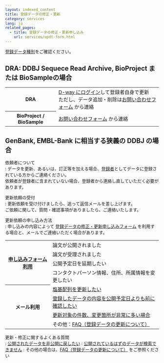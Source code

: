 ```yaml
---
layout: indexed_content
title: 登録データの修正・更新
category: services
lang: ja
related_pages:
  - title: 登録データの修正・更新申し込み
    url: services/updt-form.html
---
```


[登録データ種別](/documents/documents/data-categories.html)をご確認ください。

## DRA: DDBJ Sequece Read Archive, BioProject または BioSampleの場合 <a name="DRA__DDBJ_Sequece_Read_Archive,_BioProject_または_BioSampleの場合"></a>

<table>
  <tbody>
    <tr>
      <th>DRA</th>
      <td>
        <a href="https://ddbj.nig.ac.jp/D-way/">D-way にログイン</a>して登録者自身で更新<br>ただし、データ追加・削除は<a href="/contact-ddbj.html">お問い合わせフォーム</a> から連絡
      </td>
    </tr>
    <tr>
      <th>BioProject / BioSample</th>
      <td>
        <a href="/contact-ddbj.html">お問い合わせフォーム</a> から連絡
      </td>
    </tr>
  </tbody> 
</table>

## GenBank, EMBL-Bank に相当する狭義の DDBJ の場合 <a name="GenBank,_EMBL-Bank_に相当する狭義の_DDBJ_の場合"></a>

依頼者について  
: データを更新、あるいは、訂正等を加える場合、[登録者](/ddbj/services/index.html#submitter)としてデータに登録されている方からご連絡ください。<br>依頼者が登録者に含まれていない場合、登録者から連絡し直していただく必要があります。

更新依頼の受付  
: 更新依頼を受け付けましたら、追って返信メールを差し上げます。<br>ご依頼に関して、質問・確認事項がありましたら、ご連絡いたします。

更新依頼の申し込み方法  
: 申し込みの内容によって [登録データの修正・更新申し込みフォーム](/ddbj/update-form.html "登録データの修正・更新申し込み") を利用する場合と、メールでご連絡いただく場合があります。

<table>
  <tbody>
    <tr>
      <th class="first" rowspan="4"><a href="/ddbj/update-form.html">申し込みフォーム利用</a></th>
      <td class="second">論文が公開されました</td>
    </tr>
    <tr>
      <td class="second">論文が受理されました</td>
    </tr>
    <tr>
      <td class="second">公開予定日を延期したい</td>
    </tr>
    <tr>
      <td class="second">コンタクトパーソン情報、住所、所属情報を変更したい</td>
    </tr>
    <tr>
      <th class="borderbtm" rowspan="4">メール利用</th>
      <td class="second"><a href="/faq/ja/update-sequence.html">塩基配列を更新したい</a></td>
    </tr>          
    <tr>
      <td class="second"><a href="/faq/ja/data-confirm-before-hold-date.html">登録したデータの内容を公開予定日よりも前に確認したい</a></td>
    </tr>      
    <tr>
      <td class="second"><a href="/faq/ja/how-to-update-many-entries.html">更新対象の件数、変更箇所が非常に多い場合</a></td>
    </tr>  
    <tr>
      <td class="second">その他：<a href="/faq/ja/index.html?keyword=%E6%9B%B4%E6%96%B0">FAQ（登録データの更新について）</a> </td>
    </tr>                                                
  </tbody>
</table>

更新・修正に関するよくある質問  
: [公開されたデータを非公開に戻したい](/faq/ja/restore-released-data-private.html)
: [公開されているはずのデータが検索できません](/faq/ja/cannot-find-data-already-published.html)
: その他の場合は、[FAQ（登録データの更新について）](/faq/ja/index.html?keyword=%E6%9B%B4%E6%96%B0) をご参照ください
